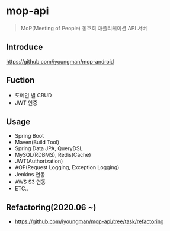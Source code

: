# mop-api
> MoP(Meeting of People) 동호회 애플리케이션 API 서버  

## Introduce
https://github.com/iyoungman/mop-android

## Fuction
* 도메인 별 CRUD
* JWT 인증

## Usage
* Spring Boot
* Maven(Build Tool)
* Spring Data JPA, QueryDSL
* MySQL(RDBMS), Redis(Cache)
* JWT(Authorization)
* AOP(Request Logging, Exception Logging)
* Jenkins 연동
* AWS S3 연동
* ETC..

## Refactoring(2020.06 ~)
* https://github.com/iyoungman/mop-api/tree/task/refactoring
